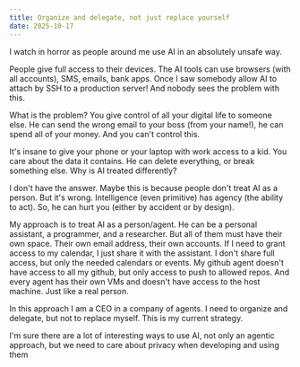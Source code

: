 ```yaml
---
title: Organize and delegate, not just replace yourself
date: 2025-10-17
---
```


I watch in horror as people around me use AI in an absolutely unsafe way.

People give full access to their devices. The AI tools can use browsers (with all accounts), SMS, emails, bank apps. Once I saw somebody allow AI to attach by SSH to a production server! And nobody sees the problem with this.

What is the problem? You give control of all your digital life to someone else. He can send the wrong email to your boss (from your name!), he can spend all of your money. And you can't control this.

It's insane to give your phone or your laptop with work access to a kid. You care about the data it contains. He can delete everything, or break something else. Why is AI treated differently?

I don't have the answer. Maybe this is because people don't treat AI as a person. But it's wrong. Intelligence (even primitive) has agency (the ability to act). So, he can hurt you (either by accident or by design).

My approach is to treat AI as a person/agent. He can be a personal assistant, a programmer, and a researcher. But all of them must have their own space. Their own email address, their own accounts. If I need to grant access to my calendar, I just share it with the assistant. I don't share full access, but only the needed calendars or events. My github agent doesn't have access to all my github, but only access to push to allowed repos. And every agent has their own VMs and doesn't have access to the host machine. Just like a real person.

In this approach I am a CEO in a company of agents. I need to organize and delegate, but not to replace myself. This is my current strategy.

I'm sure there are a lot of interesting ways to use AI, not only an agentic approach, but we need to care about privacy when developing and using them

